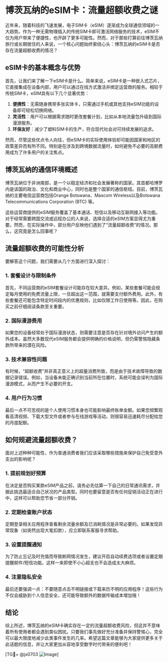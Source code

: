 # 博茨瓦纳的eSIM卡：流量超额收费之谜

近年来，随着科技的飞速发展，电子SIM卡（eSIM）逐渐成为全球通信领域的一大趋势。作为一种无需物理插入的传统SIM卡即可激活网络服务的技术，eSIM不仅为用户带来了便捷性，也开辟了更多可能性。然而，对于那些打算前往博茨瓦纳旅行或长期居住的人来说，一个核心问题始终萦绕心头：博茨瓦纳的eSIM卡是否存在流量超额收费的情况？

## eSIM卡的基本概念与优势

首先，让我们来了解一下eSIM卡是什么。简单来说，eSIM卡是一种嵌入式芯片，它直接集成在设备内部，用户可以通过在线方式激活并绑定运营商的服务。相较于传统SIM卡，eSIM具有以下几个显著优势：

1. **便携性**：无需随身携带多张实体卡，只需通过手机或其他支持eSIM功能的设备即可轻松切换网络。
2. **灵活性**：用户可以根据需求随时更改套餐计划，比如从本地流量包升级到国际漫游服务。
3. **环保友好**：减少了塑料SIM卡的生产，符合现代社会对可持续发展的追求。

然而，尽管这些优点令人向往，但eSIM卡的实际使用体验却可能因国家和地区的政策差异而有所不同。特别是在涉及到跨境数据流量时，如何避免不必要的高额费用成为了许多用户的关注焦点。

## 博茨瓦纳的通信环境概述

博茨瓦纳位于非洲南部，是一个以稳定经济和社会发展著称的国家。其首都哈博罗内是该国的政治、文化和商业中心，同时也是整个国家的通信枢纽。目前，博茨瓦纳的主要电信运营商包括Orange Botswana、Mascom Wireless以及Botswana Telecommunications Corporation (BTC) 等。

这些运营商提供的eSIM服务覆盖了基本通话、短信以及移动互联网接入等功能。对于经常需要跨国交流或远程办公的人来说，选择合适的eSIM方案显得尤为重要。然而，在实际操作中，部分用户反映他们遇到了“流量超额收费”的情况。那么，这究竟是怎么回事呢？

## 流量超额收费的可能性分析

要解答这个问题，我们需要从几个方面进行深入探讨：

### 1. 套餐设计与限制条件

首先，不同运营商的eSIM套餐设计可能存在较大差异。例如，某些套餐可能会规定每月使用的免费流量上限，一旦超出这一范围，就需要支付额外费用。此外，有些套餐还可能包含特定时间段内的优惠规则，比如仅限工作日使用等。因此，在购买之前仔细阅读条款至关重要。

### 2. 国际漫游费用

如果您的设备经常处于国际漫游状态，则需要注意是否存在针对境外访问产生的额外成本。虽然大多数现代eSIM服务都会提供明确的价格说明，但仍需警惕隐藏条款所带来的潜在风险。

### 3. 技术兼容性问题

有时候，“超额收费”并非真正意义上的超量消费所致，而是由于技术故障导致的数据记录错误。例如，当设备未能正确识别当前所在位置时，系统可能会误判为国际漫游模式，从而产生不必要的开支。

### 4. 用户行为习惯

最后一点不可忽视的是个人使用习惯本身也可能影响最终账单金额。如果您频繁观看高清视频、下载大型文件或者参与在线游戏等活动，则很容易迅速耗尽分配给您的月度配额。

## 如何规避流量超额收费？

面对上述种种可能性，作为普通消费者我们应该采取哪些措施来保护自己免受意外支出的影响呢？

### 1. 提前规划好预算

在决定是否购买某款eSIM产品之前，请务必先估算一下自己的日常通讯需求，并据此挑选最适合自己状况的产品类型。同时也要留意是否有任何促销活动正在进行中，这样可以帮助您节省一部分开销。

### 2. 定期检查账户状态

定期登录相关应用程序查看剩余流量余额及已消耗情况是非常必要的。如果发现异常现象（如突然出现大笔扣款），应立即联系客服寻求帮助。

### 3. 设置提醒通知

为了防止忘记及时充值而导致断网情况发生，建议开启自动续费选项或者设置定期提醒邮件/短信功能。这样一来即使不小心超支也不会造成太大麻烦。

### 4. 注意隐私安全

最后还要强调一点：不要随意点击不明链接或下载来历不明的应用程序！这些行为不仅会威胁到个人信息安全，还可能导致额外的数据传输成本增加哦！

## 结论

综上所述，博茨瓦纳的eSIM卡确实存在一定的流量超额收费风险，但这并不意味着所有使用者都会遇到类似困扰。只要我们事先做好充分准备并保持警惕心，完全可以最大限度地减少此类事件发生的几率。希望这篇文章能够为大家提供更多关于此话题的信息，并让大家更加从容地享受数字时代带来的便利吧！

[TG💪+ @jx0703 ![Image](https://github.com/user-attachments/assets/dbca1d08-cadb-493c-b0ec-ad6f7a83f270)]